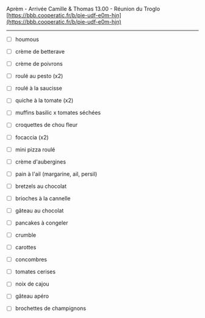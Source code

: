 Aprèm - Arrivée Camille & Thomas
13.00 - Réunion du Troglo [https://bbb.cooperatic.fr/b/pie-udf-e0m-hjn](https://bbb.cooperatic.fr/b/pie-udf-e0m-hjn)

---
- [ ] houmous
- [ ] crème de betterave
- [ ] crème de poivrons
- [ ] roulé au pesto (x2)
- [ ] roulé à la saucisse
- [ ] quiche à la tomate (x2)
- [ ] muffins basilic x tomates séchées
- [ ] croquettes de chou fleur
- [ ] focaccia (x2)
- [ ] mini pizza roulé 
- [ ] crème d'aubergines
- [ ] pain à l'ail (margarine, ail, persil)
- [ ] bretzels au chocolat
- [ ] brioches à la cannelle
- [ ] gâteau au chocolat
- [ ] pancakes à congeler
- [ ] crumble
- [ ] carottes
- [ ] concombres
- [ ] tomates cerises
- [ ] noix de cajou
- [ ] gâteau apéro
- [ ] brochettes de champignons
 
